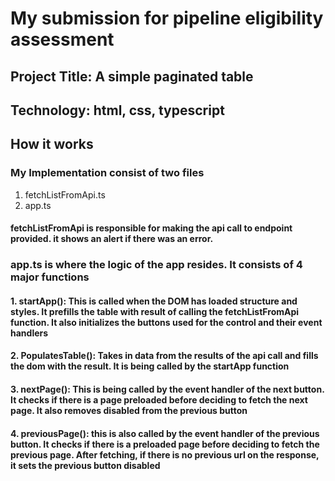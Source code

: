 # My submission for pipeline eligibility assessment

## Project Title: A simple paginated table

## Technology: html, css, typescript

## How it works

### My Implementation consist of two files

1. fetchListFromApi.ts
2. app.ts

#### fetchListFromApi is responsible for making the api call to endpoint provided. it shows an alert if there was an error.

### app.ts is where the logic of the app resides. It consists of 4 major functions

#### 1. startApp(): This is called when the DOM has loaded structure and styles. It prefills the table with result of calling the fetchListFromApi function. It also initializes the buttons used for the control and their event handlers

#### 2. PopulatesTable(): Takes in data from the results of the api call and fills the dom with the result. It is being called by the startApp function

#### 3. nextPage(): This is being called by the event handler of the next button. It checks if there is a page preloaded before deciding to fetch the next page. It also removes disabled from the previous button

#### 4. previousPage(): this is also called by the event handler of the previous button. It checks if there is a preloaded page before deciding to fetch the previous page. After fetching, if there is no previous url on the response, it sets the previous button disabled
